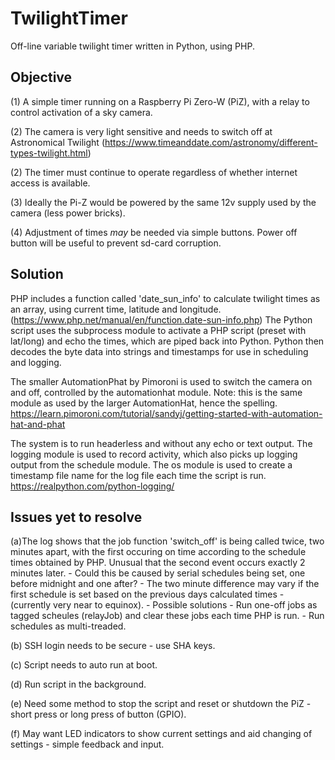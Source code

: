 # TwilightTimer
Off-line variable twilight timer written in Python, using PHP.

## Objective
(1) A simple timer running on a Raspberry Pi Zero-W (PiZ), with a relay to control activation of a sky camera. 

(2) The camera is very light sensitive and needs to switch off at Astronomical Twilight (https://www.timeanddate.com/astronomy/different-types-twilight.html)

(2) The timer must continue to operate regardless of whether internet access is available.

(3) Ideally the Pi-Z would be powered by the same 12v supply used by the camera (less power bricks).

(4) Adjustment of times *may* be needed via simple buttons. Power off button will be useful to prevent sd-card corruption.

## Solution
PHP includes a function called 'date_sun_info' to calculate twilight times as an array, using current time, latitude and longitude. (https://www.php.net/manual/en/function.date-sun-info.php)
The Python script uses the subprocess module to activate a PHP script (preset with lat/long) and echo the times, which are piped back into Python.
Python then decodes the byte data into strings and timestamps for use in scheduling and logging.

The smaller AutomationPhat by Pimoroni is used to switch the camera on and off, controlled by the automationhat module. Note: this is the same module as used by the larger AutomationHat, hence the spelling. https://learn.pimoroni.com/tutorial/sandyj/getting-started-with-automation-hat-and-phat

The system is to run headerless and without any echo or text output. The logging module is used to record activity, which also picks up logging output from the schedule module. The os module is used to create a timestamp file name for the log file each time the script is run. https://realpython.com/python-logging/

## Issues yet to resolve
(a)The log shows that the job function 'switch_off' is being called twice, two minutes apart, with the first occuring on time according to the schedule times obtained by PHP. Unusual that the second event occurs exactly 2 minutes later. 
    - Could this be caused by serial schedules being set, one before midnight and one after?
    - The two minute difference may vary if the first schedule is set based on the previous days calculated times
    - (currently very near to equinox).
    - Possible solutions
        - Run one-off jobs as tagged scheules (relayJob) and clear these jobs each time PHP is run.
        - Run schedules as multi-treaded.

(b) SSH login needs to be secure - use SHA keys.

(c) Script needs to auto run at boot.

(d) Run script in the background.

(e) Need some method to stop the script and reset or shutdown the PiZ - short press or long press of button (GPIO).

(f) May want LED indicators to show current settings and aid changing of settings - simple feedback and input.

